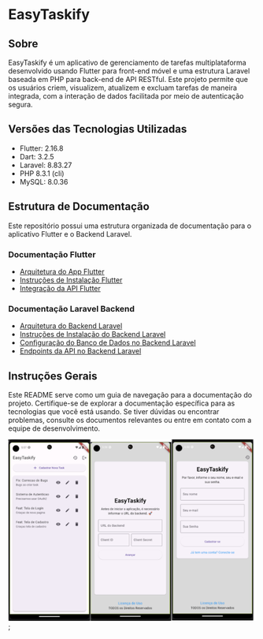 # EasyTaskify

## Sobre

EasyTaskify é um aplicativo de gerenciamento de tarefas multiplataforma desenvolvido usando Flutter para front-end móvel e uma estrutura Laravel baseada em PHP para back-end de API RESTful. Este projeto permite que os usuários criem, visualizem, atualizem e excluam tarefas de maneira integrada, com a interação de dados facilitada por meio de autenticação segura.

## Versões das Tecnologias Utilizadas

- Flutter: 2.16.8
- Dart: 3.2.5
- Laravel: 8.83.27
- PHP 8.3.1 (cli)
- MySQL: 8.0.36

## Estrutura de Documentação

Este repositório possui uma estrutura organizada de documentação para o aplicativo Flutter e o Backend Laravel.

### Documentação Flutter

- [Arquitetura do App Flutter](documentation/flutter_app/architecture.md)
- [Instruções de Instalação Flutter](documentation/flutter_app/installation.md)
- [Integração da API Flutter](documentation/flutter_app/api_integration.md)

### Documentação Laravel Backend

- [Arquitetura do Backend Laravel](documentation/laravel_backend/architecture.md)
- [Instruções de Instalação do Backend Laravel](documentation/laravel_backend/installation.md)
- [Configuração do Banco de Dados no Backend Laravel](documentation/laravel_backend/database.md)
- [Endpoints da API no Backend Laravel](documentation/laravel_backend/api_endpoints.md)

## Instruções Gerais

Este README serve como um guia de navegação para a documentação do projeto. Certifique-se de explorar a documentação específica para as tecnologias que você está usando. Se tiver dúvidas ou encontrar problemas, consulte os documentos relevantes ou entre em contato com a equipe de desenvolvimento.

![HomePage](documentation/homePage.png);
